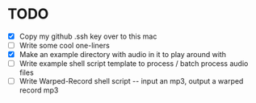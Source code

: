 # TODO

- [x] Copy my github .ssh key over to this mac
- [ ] Write some cool one-liners
- [x] Make an example directory with audio in it to play around with
- [ ] Write example shell script template to process / batch process audio files
- [ ] Write Warped-Record shell script -- input an mp3, output a warped record mp3
